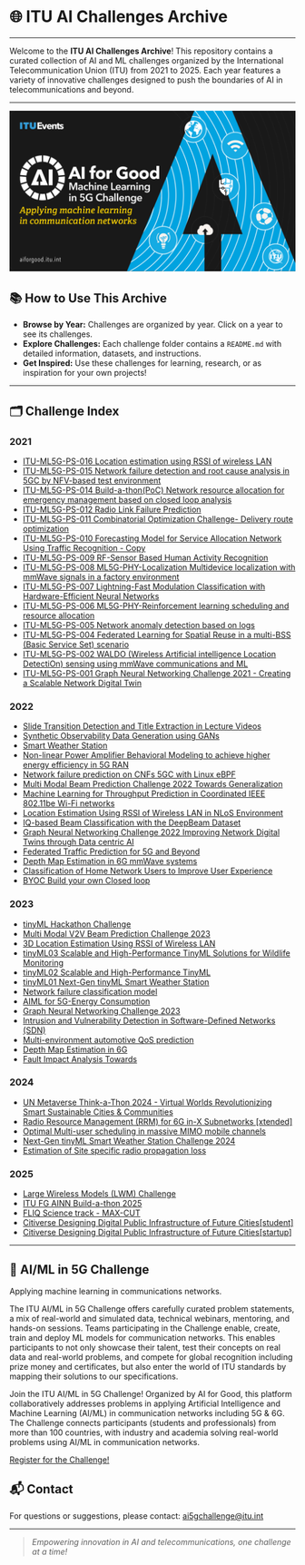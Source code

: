 # 🌐 ITU AI Challenges Archive

---

Welcome to the **ITU AI Challenges Archive**! This repository contains a curated collection of AI and ML challenges organized by the International Telecommunication Union (ITU) from 2021 to 2025. Each year features a variety of innovative challenges designed to push the boundaries of AI in telecommunications and beyond.

---
![fig](challenge.png)
## 📚 How to Use This Archive
- **Browse by Year:** Challenges are organized by year. Click on a year to see its challenges.
- **Explore Challenges:** Each challenge folder contains a `README.md` with detailed information, datasets, and instructions.
- **Get Inspired:** Use these challenges for learning, research, or as inspiration for your own projects!

---

## 🗂️ Challenge Index

### 2021
- [ITU-ML5G-PS-016 Location estimation using RSSI of wireless LAN](2021/ITU-ML5G-PS-016%20Location%20estimation%20using%20RSSI%20of%20wireless%20LAN/README.md)
- [ITU-ML5G-PS-015 Network failure detection and root cause analysis in 5GC by NFV-based test environment](2021/ITU-ML5G-PS-015%20Network%20failure%20detection%20and%20root%20cause%20analysis%20in%205GC%20by%20NFV-based%20test%20environment/README.md)
- [ITU-ML5G-PS-014 Build-a-thon(PoC) Network resource allocation for emergency management based on closed loop analysis](2021/ITU-ML5G-PS-014%20Build-a-thon(PoC)%20Network%20resource%20allocation%20for%20emergency%20management%20based%20on%20closed%20loop%20analysis/README.md)
- [ITU-ML5G-PS-012 Radio Link Failure Prediction](2021/ITU-ML5G-PS-012%20Radio%20Link%20Failure%20Prediction/README.md)
- [ITU-ML5G-PS-011 Combinatorial Optimization Challenge- Delivery route optimization](2021/ITU-ML5G-PS-011%20Combinatorial%20Optimization%20Challenge-%20Delivery%20route%20optimization/README.md)
- [ITU-ML5G-PS-010 Forecasting Model for Service Allocation Network Using Traffic Recognition - Copy](2021/ITU-ML5G-PS-010%20Forecasting%20Model%20for%20Service%20Allocation%20Network%20Using%20Traffic%20Recognition%20-%20Copy/README.md)
- [ITU-ML5G-PS-009 RF-Sensor Based Human Activity Recognition](2021/ITU-ML5G-PS-009%20RF-Sensor%20Based%20Human%20Activity%20Recognition/README.md)
- [ITU-ML5G-PS-008 ML5G-PHY-Localization Multidevice localization with mmWave signals in a factory environment](2021/ITU-ML5G-PS-008%20ML5G-PHY-Localization%20Multidevice%20localization%20with%20mmWave%20signals%20in%20a%20factory%20environment/README.md)
- [ITU-ML5G-PS-007 Lightning-Fast Modulation Classification with Hardware-Efficient Neural Networks](2021/ITU-ML5G-PS-007%20Lightning-Fast%20Modulation%20Classification%20with%20Hardware-Efficient%20Neural%20Networks/README.md)
- [ITU-ML5G-PS-006 ML5G-PHY-Reinforcement learning scheduling and resource allocation](2021/ITU-ML5G-PS-006%20ML5G-PHY-Reinforcement%20learning%20scheduling%20and%20resource%20allocation/README.md)
- [ITU-ML5G-PS-005 Network anomaly detection based on logs](2021/ITU-ML5G-PS-005%20Network%20anomaly%20detection%20based%20on%20logs/README.md)
- [ITU-ML5G-PS-004 Federated Learning for Spatial Reuse in a multi-BSS (Basic Service Set) scenario](2021/ITU-ML5G-PS-004%20Federated%20Learning%20for%20Spatial%20Reuse%20in%20a%20multi-BSS%20(Basic%20Service%20Set)%20scenario/README.md)
- [ITU-ML5G-PS-002 WALDO (Wireless Artificial intelligence Location DetectiOn) sensing using mmWave communications and ML](2021/ITU-ML5G-PS-002%20WALDO%20(Wireless%20Artificial%20intelligence%20Location%20DetectiOn)%20sensing%20using%20mmWave%20communications%20and%20ML/README.md)
- [ITU-ML5G-PS-001 Graph Neural Networking Challenge 2021 - Creating a Scalable Network Digital Twin](2021/ITU-ML5G-PS-001%20Graph%20Neural%20Networking%20Challenge%202021%20-%20Creating%20a%20Scalable%20Network%20Digital%20Twin/README.md)

### 2022
- [Slide Transition Detection and Title Extraction in Lecture Videos](2022/Slide%20Transition%20Detection%20and%20Title%20Extraction%20in%20Lecture%20Videos/README.md)
- [Synthetic Observability Data Generation using GANs](2022/Synthetic%20Observability%20Data%20Generation%20using%20GANs/README.md)
- [Smart Weather Station](2022/Smart%20Weather%20Station/README.md)
- [Non-linear Power Amplifier Behavioral Modeling to achieve higher energy efficiency in 5G RAN](2022/Non-linear%20Power%20Amplifier%20Behavioral%20Modeling%20to%20achieve%20higher%20energy%20efficiency%20in%205G%20RAN/README.md)
- [Network failure prediction on CNFs 5GC with Linux eBPF](2022/Network%20failure%20prediction%20on%20CNFs%205GC%20with%20Linux%20eBPF/README.md)
- [Multi Modal Beam Prediction Challenge 2022 Towards Generalization](2022/Multi%20Modal%20Beam%20Prediction%20Challenge%202022%20Towards%20Generalization/README.md)
- [Machine Learning for Throughput Prediction in Coordinated IEEE 802.11be Wi-Fi networks](2022/Machine%20Learning%20for%20Throughput%20Prediction%20in%20Coordinated%20IEEE%20802.11be%20Wi-Fi%20networks/README.md)
- [Location Estimation Using RSSI of Wireless LAN in NLoS Environment](2022/Location%20Estimation%20Using%20RSSI%20of%20Wireless%20LAN%20in%20NLoS%20Environment/README.md)
- [IQ-based Beam Classification with the DeepBeam Dataset](2022/IQ-based%20Beam%20Classification%20with%20the%20DeepBeam%20Dataset/README.md)
- [Graph Neural Networking Challenge 2022 Improving Network Digital Twins through Data centric AI](2022/Graph%20Neural%20Networking%20Challenge%202022%20Improving%20Network%20Digital%20Twins%20through%20Data%20centric%20AI/README.md)
- [Federated Traffic Prediction for 5G and Beyond](2022/Federated%20Traffic%20Prediction%20for%205G%20and%20Beyond/README.md)
- [Depth Map Estimation in 6G mmWave systems](2022/Depth%20Map%20Estimation%20in%206G%20mmWave%20systems/README.md)
- [Classification of Home Network Users to Improve User Experience](2022/Classification%20of%20Home%20Network%20Users%20to%20Improve%20User%20Experience/README.md)
- [BYOC Build your own Closed loop](2022/BYOC%20Build%20your%20own%20Closed%20loop/README.md)

### 2023
- [tinyML Hackathon Challenge](2023/tinyML%20Hackathon%20Challenge/README.md)
- [Multi Modal V2V Beam Prediction Challenge 2023](2023/Multi%20Modal%20V2V%20Beam%20Prediction%20Challenge%202023/README.md)
- [3D Location Estimation Using RSSI of Wireless LAN](2023/3D%20Location%20Estimation%20Using%20RSSI%20of%20Wireless%20LAN/README.md)
- [tinyML03 Scalable and High-Performance TinyML Solutions for Wildlife Monitoring](2023/tinyML03%20Scalable%20and%20High-Performance%20TinyML%20Solutions%20for%20Wildlife%20Monitoring/README.md)
- [tinyML02 Scalable and High-Performance TinyML](2023/tinyML02%20Scalable%20and%20High-Performance%20TinyML/README.md)
- [tinyML01 Next-Gen tinyML Smart Weather Station](2023/tinyML01%20Next-Gen%20tinyML%20Smart%20Weather%20Station/README.md)
- [Network failure classification model](2023/Network%20failure%20classification%20model/README.md)
- [AIML for 5G-Energy Consumption](2023/AIML%20for%205G-Energy%20Consumption/README.md)
- [Graph Neural Networking Challenge 2023](2023/Graph%20Neural%20Networking%20Challenge%202023/README.md)
- [Intrusion and Vulnerability Detection in Software-Defined Networks (SDN)](2023/Intrusion%20and%20Vulnerability%20Detection%20in%20Software-Defined%20Networks%20(SDN)/README.md)
- [Multi-environment automotive QoS prediction](2023/Multi-environment%20automotive%20QoS%20prediction/README.md)
- [Depth Map Estimation in 6G](2023/Depth%20Map%20Estimation%20in%206G/README.md)
- [Fault Impact Analysis Towards](2023/Fault%20Impact%20Analysis%20Towards/README.md)

### 2024
- [UN Metaverse Think-a-Thon 2024 - Virtual Worlds Revolutionizing Smart Sustainable Cities & Communities](2024/UN%20Metaverse%20Think-a-Thon%202024%20-%20Virtual%20Worlds%20Revolutionizing%20Smart%20Sustainable%20Cities%20&%20Communities/README.md)
- [Radio Resource Management (RRM) for 6G in-X Subnetworks [xtended]](2024/Radio%20Resource%20Management%20(RRM)%20for%206G%20in-X%20Subnetworks%20[xtended]/README.md)
- [Optimal Multi-user scheduling in massive MIMO mobile channels](2024/Optimal%20Multi-user%20scheduling%20in%20massive%20MIMO%20mobile%20channels/README.md)
- [Next-Gen tinyML Smart Weather Station Challenge 2024](2024/Next-Gen%20tinyML%20Smart%20Weather%20Station%20Challenge%202024/README.md)
- [Estimation of Site specific radio propagation loss](2024/Estimation%20of%20Site%20specific%20radio%20propagation%20loss/README.md)

### 2025
- [Large Wireless Models (LWM) Challenge](2025/Large%20Wireless%20Models%20(LWM)%20Challenge/README.md)
- [ITU FG AINN Build-a-thon 2025](2025/ITU%20FG%20AINN%20Build-a-thon%202025/README.md)
- [FLIQ Science track - MAX-CUT](2025/FLIQ%20Science%20track%20-%20MAX-CUT/README.md)
- [Citiverse Designing Digital Public Infrastructure of Future Cities[student]](2025/Citiverse%20Designing%20Digital%20Public%20Infrastructure%20of%20Future%20Cities[student]/README.md)
- [Citiverse Designing Digital Public Infrastructure of Future Cities[startup]](2025/Citiverse%20Designing%20Digital%20Public%20Infrastructure%20of%20Future%20Cities[startup]/README.md)

---


## 🤖 AI/ML in 5G Challenge
Applying machine learning in communications networks.



The ITU AI/ML in 5G Challenge offers carefully curated problem statements, a mix of real-world and simulated data, technical webinars, mentoring, and hands-on sessions. Teams participating in the Challenge enable, create, train and deploy ML models for communication networks. This enables participants to not only showcase their talent, test their concepts on real data and real-world problems, and compete for global recognition including prize money and certificates, but also enter the world of ITU standards by mapping their solutions to our specifications.

Join the ITU AI/ML in 5G Challenge! Organized by AI for Good, this platform collaboratively addresses problems in applying Artificial Intelligence and Machine Learning (AI/ML) in communication networks including 5G & 6G. The Challenge connects participants (students and professionals) from more than 100 countries, with industry and academia solving real-world problems using AI/ML in communication networks.

[Register for the Challenge!](https://challenge.aiforgood.itu.int/)

## 📬 Contact
For questions or suggestions, please contact: ai5gchallenge@itu.int

---

> _Empowering innovation in AI and telecommunications, one challenge at a time!_ 

